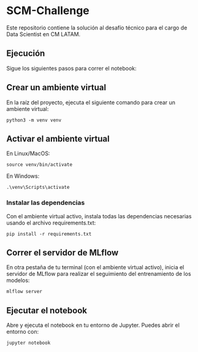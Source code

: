 # SCM-Challenge
Este repositorio contiene la solución al desafío técnico para el cargo de Data Scientist en CM LATAM.

## Ejecución
Sigue los siguientes pasos para correr el notebook:

## Crear un ambiente virtual
En la raíz del proyecto, ejecuta el siguiente comando para crear un ambiente virtual:

```
python3 -m venv venv
```
## Activar el ambiente virtual

En Linux/MacOS:
```
source venv/bin/activate
```
En Windows:

```
.\venv\Scripts\activate
```
### Instalar las dependencias
Con el ambiente virtual activo, instala todas las dependencias necesarias usando el archivo requirements.txt:

```
pip install -r requirements.txt
```
## Correr el servidor de MLflow
En otra pestaña de tu terminal (con el ambiente virtual activo), inicia el servidor de MLflow para realizar el seguimiento del entrenamiento de los modelos:

```
mlflow server
```
## Ejecutar el notebook
Abre y ejecuta el notebook en tu entorno de Jupyter. Puedes abrir el entorno con:
```
jupyter notebook
```